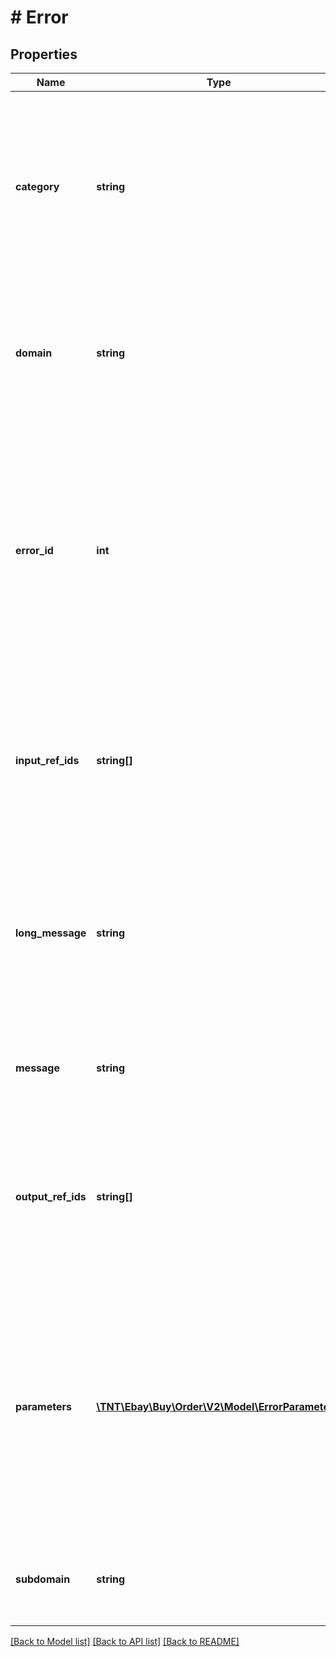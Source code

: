 # # Error

## Properties

Name | Type | Description | Notes
------------ | ------------- | ------------- | -------------
**category** | **string** | This string value indicates the error category. There are three categories of errors: request errors, application errors, and system errors. | [optional]
**domain** | **string** | The name of the primary system where the error occurred. This is relevant for application errors. | [optional]
**error_id** | **int** | A unique code that identifies the particular error or warning that occurred. Your application can use error codes as identifiers in your customized error-handling algorithms. | [optional]
**input_ref_ids** | **string[]** | An array of reference IDs that identify the specific request elements most closely associated to the error or warning, if any. | [optional]
**long_message** | **string** | A detailed description of the condition that caused the error or warning, and information on what what must be done to correct the problem. | [optional]
**message** | **string** | A description of the condition that caused the error or warning. | [optional]
**output_ref_ids** | **string[]** | An array of reference IDs that identify the specific response elements most closely associated to the error or warning, if any. | [optional]
**parameters** | [**\TNT\Ebay\Buy\Order\V2\Model\ErrorParameter[]**](ErrorParameter.md) | An array of warning and error messages that return one or more variables contextual information about the error or warning. This is often the field or value that triggered the error or warning. | [optional]
**subdomain** | **string** | The name of the subdomain in which the error or warning occurred. | [optional]

[[Back to Model list]](../../README.md#models) [[Back to API list]](../../README.md#endpoints) [[Back to README]](../../README.md)
